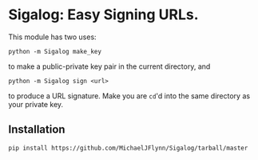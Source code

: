 # Sigalog: Easy Signing URLs.

This module has two uses:

`python -m Sigalog make_key`

to make a public-private key pair in the current directory, and

`python -m Sigalog sign <url>`

to produce a URL signature. Make you are `cd`'d into the same directory as your private key.

## Installation

`pip install https://github.com/MichaelJFlynn/Sigalog/tarball/master`